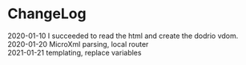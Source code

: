 # ChangeLog

2020-01-10 I succeeded to read the html and create the dodrio vdom.  
2020-01-20 MicroXml parsing, local router  
2021-01-21 templating, replace variables  

